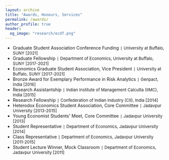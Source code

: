 ```yaml
---
layout: archive
title: "Awards, Honours, Services"
permalink: /awards/
author_profile: true
header:
  og_image: "research/ecdf.png"
---
```

- Graduate Student Association Conference Funding `|` <span style="font-size:13px;"> University at Buffalo, SUNY [2021]</span>
- Graduate Fellowship `|` <span style="font-size:13px;"> Department of Economics, University at Buffalo, SUNY [2017-2021]</span>
- Economics Graduate Student Association, Vice President `|` <span style="font-size:13px;">University at Buffalo, SUNY [2017-2021]</span>
- Bronze Award for Exemplary Performance in Risk Analytics `|` <span style="font-size:13px;">Genpact, India [2016]</span>
- Research Assistantship `|` <span style="font-size:13px;">Indian Institute of Management Calcutta (IIMC), India [2015]</span>
- Research Fellowship `|` <span style="font-size:13px;">Confederation of Indian Industry (CII), India [2014]</span>
- Heterodox Economics Student Association, Core Committee `|` <span style="font-size:13px;">Jadavpur University [2013-2015]</span>
- Young Economist Students' Meet, Core Committee `|` <span style="font-size:13px;">Jadavpur University [2013]</span>
- Student Representative `|` <span style="font-size:13px;">Department of Economics, Jadavpur University [2014]</span>
- Class Representative `|` <span style="font-size:13px;">Department of Economics, Jadavpur University [2011-2015]</span>
- Student Lecture Winner, Mock Classroom `|` <span style="font-size:13px;">Department of Economics, Jadavpur University [2011]</span>
